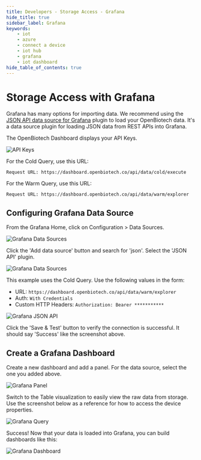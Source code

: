 ```yaml
---
title: Developers - Storage Access - Grafana
hide_title: true
sidebar_label: Grafana
keywords:
    - iot
    - azure
    - connect a device
    - iot hub
    - grafana
    - iot dashboard
hide_table_of_contents: true
---
```


# Storage Access with Grafana

Grafana has many options for importing data. We recommend using the [JSON API data source for Grafana](https://github.com/marcusolsson/grafana-json-datasource) plugin to load your OpenBiotech data. It's a data source plugin for loading JSON data from REST APIs into Grafana.

The OpenBiotech Dashboard displays your API Keys. 

![API Keys](https://www.fathym.com/iot/img/screenshots/biotech_api_storage_access_dark.png)

For the Cold Query, use this URL:

```console
Request URL: https://dashboard.openbiotech.co/api/data/cold/execute
```

For the Warm Query, use this URL:

```console
Request URL: https://dashboard.openbiotech.co/api/data/warm/explorer
```

## Configuring Grafana Data Source

From the Grafana Home, click on Configuration > Data Sources. 

![Grafana Data Sources](https://www.fathym.com/iot/img/screenshots/grafana-1.jpg)

Click the 'Add data source' button and search for 'json'.  Select the 'JSON API' plugin.

![Grafana Data Sources](https://www.fathym.com/iot/img/screenshots/grafana-2.jpg)

This example uses the Cold Query. Use the following values in the form: 

- URL: `https://dashboard.openbiotech.co/api/data/warm/explorer`
- Auth: `With Credentials`
- Custom HTTP Headers: `Authorization: Bearer ***********`

![Grafana JSON API](https://www.fathym.com/iot/img/screenshots/grafana-3.jpg)

Click the 'Save & Test' button to verify the connection is successful. It should say 'Success' like the screenshot above. 

## Create a Grafana Dashboard 

Create a new dashboard and add a panel. For the data source, select the one you added above. 

![Grafana Panel](https://www.fathym.com/iot/img/screenshots/grafana-4.jpg)

Switch to the Table visualization to easily view the raw data from storage. Use the screenshot below as a reference for how to access the device properties. 

![Grafana Query](https://www.fathym.com/iot/img/screenshots/grafana-5.jpg)

Success! Now that your data is loaded into Grafana, you can build dashboards like this:

![Grafana Dashboard](https://www.fathym.com/iot/img/screenshots/grafana-6.jpg)



 
